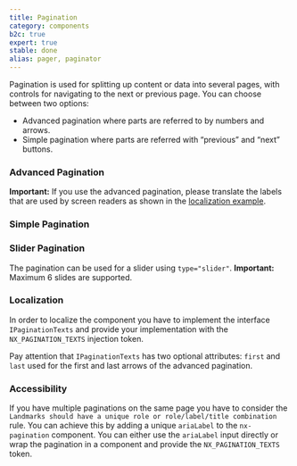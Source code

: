 ```yaml
---
title: Pagination
category: components
b2c: true
expert: true
stable: done
alias: pager, paginator
---
```


Pagination is used for splitting up content or data into several pages, with controls for navigating to the next or previous page. You can choose between two options:

-   Advanced pagination where parts are referred to by numbers and arrows.
-   Simple pagination where parts are referred with “previous” and “next” buttons.

### Advanced Pagination

**Important:** If you use the advanced pagination, please translate the labels that are used by screen readers as shown in the [localization example](./documentation/pagination/overview#localization).

<!-- example(pagination-advanced) -->

### Simple Pagination

<!-- example(pagination-simple) -->

### Slider Pagination
The pagination can be used for a slider using `type="slider"`. **Important:** Maximum 6 slides are supported. 

<!-- example(pagination-slider) -->

### Localization

In order to localize the component you have to implement the interface `IPaginationTexts` and provide your implementation with the `NX_PAGINATION_TEXTS` injection token.

Pay attention that `IPaginationTexts` has two optional attributes: `first` and `last` used for the first and last arrows of the advanced pagination.

<!-- example(pagination-localize) -->

<!-- example(pagination-localize-advanced) -->

### Accessibility

If you have multiple paginations on the same page you have to consider the `Landmarks should have a unique role or role/label/title combination` rule. You can achieve this by adding a unique `ariaLabel` to the `nx-pagination` component. You can either use the `ariaLabel` input directly or wrap the pagination in a component and provide the `NX_PAGINATION_TEXTS` token.

<!-- example(pagination-a11y) -->
